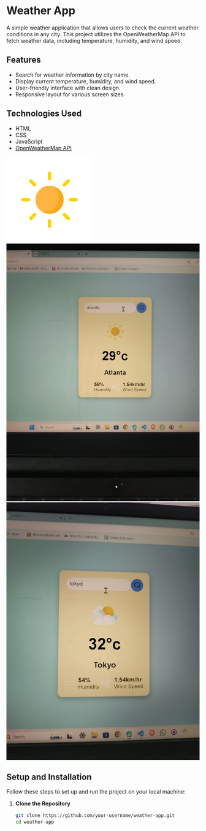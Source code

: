 # Weather App

A simple weather application that allows users to check the current weather conditions in any city. This project utilizes the OpenWeatherMap API to fetch weather data, including temperature, humidity, and wind speed.

## Features

- Search for weather information by city name.
- Display current temperature, humidity, and wind speed.
- User-friendly interface with clean design.
- Responsive layout for various screen sizes.

## Technologies Used

- HTML
- CSS
- JavaScript
- [OpenWeatherMap API](https://openweathermap.org/api)

![Cloud Image](./Images/clear.png)
![Screenshot of Weather App](./Screenshots/Atlanta.jpg)
![Screenshot of Weather App](./Screenshots/Tokyo.jpg)


## Setup and Installation

Follow these steps to set up and run the project on your local machine:

1. **Clone the Repository**
   ```bash
   git clone https://github.com/your-username/weather-app.git
   cd weather-app
